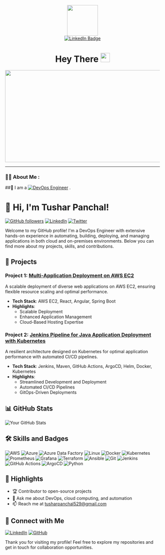 <div id="header" align="center">
  <img src="https://media.giphy.com/media/M9gbBd9nbDrOTu1Mqx/giphy.gif" width="100"/>
</div>

<div id="badges" align="center"> 
  <a href="https://www.linkedin.com/in/tushar-panchal23/">
    <img src="https://img.shields.io/badge/LinkedIn-blue?style=for-the-badge&logo=linkedin&logoColor=white" alt="LinkedIn Badge"/>
  </a>
</div>

<div id="badges" align="right">
  <img src="https://komarev.com/ghpvc/?username=tushar-ops23&style=flat-square&color=green" alt=""/>
</div>

<h1 align="center">
  Hey There 
  <img src="https://media.giphy.com/media/hvRJCLFzcasrR4ia7z/giphy.gif" width="30px"/>
</h1>

<div align="center">
  <img src="https://media.giphy.com/media/dWesBcTLavkZuG35MI/giphy.gif" width="600" height="300"/>
</div>
<!---
Tushar-ops23/Tushar-ops23 is a ✨ special ✨ repository because its `README.md` (this file) appears on your GitHub profile.
You can click the Preview link to take a look at your changes.
--->


---

### :man_technologist: About Me :

##👋 I am a [![DevOps Engineer](https://img.shields.io/badge/DevOps%20Engineer-blue.svg?style=flat-square)](https://www.google.com/search?q=devops+engineer) .











# 👋 Hi, I'm Tushar Panchal!

[![GitHub followers](https://img.shields.io/github/followers/Tushar-ops23?label=Follow&style=social)](https://github.com/Tushar-ops23)
[![LinkedIn](https://img.shields.io/badge/LinkedIn-Connect-blue)](https://www.linkedin.com/in/tushar-panchal23/)
[![Twitter](https://img.shields.io/twitter/follow/yourtwitterhandle?label=Follow&style=social)](https://twitter.com/yourtwitterhandle)

Welcome to my GitHub profile! I'm a DevOps Engineer with extensive hands-on experience in automating, building, deploying, and managing applications in both cloud and on-premises environments. Below you can find more about my projects, skills, and contributions.

## 🚀 Projects

### Project 1: [Multi-Application Deployment on AWS EC2](https://github.com/Tushar-ops23/multi-application-deployment)
A scalable deployment of diverse web applications on AWS EC2, ensuring flexible resource scaling and optimal performance.

- **Tech Stack**: AWS EC2, React, Angular, Spring Boot
- **Highlights**:
  - Scalable Deployment
  - Enhanced Application Management
  - Cloud-Based Hosting Expertise

### Project 2: [Jenkins Pipeline for Java Application Deployment with Kubernetes](https://github.com/Tushar-ops23/java-app-deployment)
A resilient architecture designed on Kubernetes for optimal application performance with automated CI/CD pipelines.

- **Tech Stack**: Jenkins, Maven, GitHub Actions, ArgoCD, Helm, Docker, Kubernetes
- **Highlights**:
  - Streamlined Development and Deployment
  - Automated CI/CD Pipelines
  - GitOps-Driven Deployments

## 📊 GitHub Stats

![Your GitHub Stats](https://github-readme-stats.vercel.app/api?username=Tushar-ops23&show_icons=true&theme=radical)

## 🛠 Skills and Badges

![AWS](https://img.shields.io/badge/AWS-232F3E?style=for-the-badge&logo=amazon-aws&logoColor=white)
![Azure](https://img.shields.io/badge/Azure-0078D4?style=for-the-badge&logo=microsoft-azure&logoColor=white)
![Azure Data Factory](https://img.shields.io/badge/Azure%20Data%20Factory-0089D6?style=for-the-badge&logo=microsoft-azure&logoColor=white)
![Linux](https://img.shields.io/badge/Linux-0078D6?style=for-the-badge&logo=linux&logoColor=white)
![Docker](https://img.shields.io/badge/Docker-2496ED?style=for-the-badge&logo=docker&logoColor=white)
![Kubernetes](https://img.shields.io/badge/Kubernetes-326CE5?style=for-the-badge&logo=kubernetes&logoColor=white)
![Prometheus](https://img.shields.io/badge/Prometheus-E6522C?style=for-the-badge&logo=prometheus&logoColor=white)
![Grafana](https://img.shields.io/badge/Grafana-F46800?style=for-the-badge&logo=grafana&logoColor=white)
![Terraform](https://img.shields.io/badge/Terraform-623CE4?style=for-the-badge&logo=terraform&logoColor=white)
![Ansible](https://img.shields.io/badge/Ansible-EE0000?style=for-the-badge&logo=ansible&logoColor=white)
![Git](https://img.shields.io/badge/Git-F05032?style=for-the-badge&logo=git&logoColor=white)
![Jenkins](https://img.shields.io/badge/Jenkins-D24939?style=for-the-badge&logo=jenkins&logoColor=white)
![GitHub Actions](https://img.shields.io/badge/GitHub%20Actions-2088FF?style=for-the-badge&logo=github-actions&logoColor=white)
![ArgoCD](https://img.shields.io/badge/ArgoCD-FA5050?style=for-the-badge&logo=argo&logoColor=white)
![Python](https://img.shields.io/badge/Python-3776AB?style=for-the-badge&logo=python&logoColor=white)

## 🌟 Highlights

- 🏆 Contributor to open-source projects
- 💬 Ask me about DevOps, cloud computing, and automation
- 📫 Reach me at [tusharpanchal529@gmail.com](mailto:tusharpanchal529@gmail.com)

## 🤝 Connect with Me

[![LinkedIn](https://img.shields.io/badge/LinkedIn-Connect-blue)](https://www.linkedin.com/in/tushar-panchal23/)
[![GitHub](https://img.shields.io/github/followers/Tushar-ops23?label=Follow&style=social)](https://github.com/Tushar-ops23)

Thank you for visiting my profile! Feel free to explore my repositories and get in touch for collaboration opportunities.












